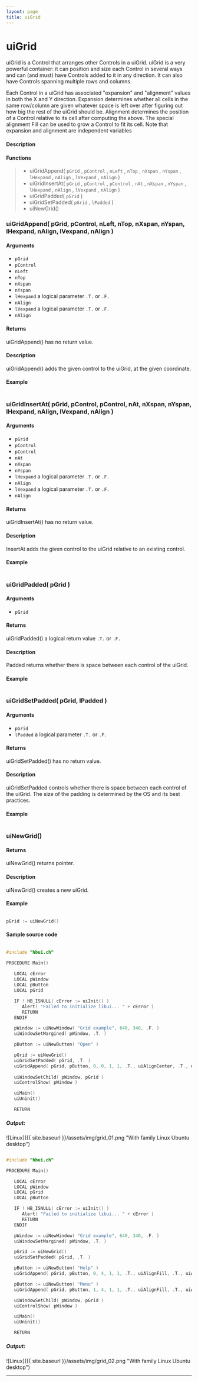 ```yaml
---
layout: page
title: uiGrid
---
```


# uiGrid

uiGrid is a Control that arranges other Controls in a uiGrid. uiGrid is a very powerful container: it can position and size each Control in several ways and can (and must) have Controls added to it in any direction. It can also have Controls spanning multiple rows and columns.

Each Control in a uiGrid has associated "expansion" and "alignment" values in both the X and Y direction. Expansion determines whether all cells in the same row/column are given whatever space is left over after figuring out how big the rest of the uiGrid should be. Alignment determines the position of a Control relative to its cell after computing the above. The special alignment Fill can be used to grow a Control to fit its cell. Note that expansion and alignment are independent variables

#### Description

#### Functions

> * uiGridAppend( `pGrid` , `pControl` , `nLeft` , `nTop` , `nXspan` , `nYspan` , `lHexpand` , `nAlign` , `lVexpand` , `nAlign` )
> * uiGridInsertAt( `pGrid` , `pControl` , `pControl` , `nAt` , `nXspan` , `nYspan` , `lHexpand` , `nAlign` , `lVexpand` , `nAlign` )
> * uiGridPadded( `pGrid` )
> * uiGridSetPadded( `pGrid` , `lPadded` )
> * uiNewGrid()

### uiGridAppend( pGrid, pControl, nLeft, nTop, nXspan, nYspan, lHexpand, nAlign, lVexpand, nAlign )

#### Arguments

* `pGrid` 
* `pControl` 
* `nLeft` 
* `nTop` 
* `nXspan` 
* `nYspan` 
* `lHexpand` a logical parameter `.T.` or `.F.`
* `nAlign` 
* `lVexpand` a logical parameter `.T.` or `.F.`
* `nAlign` 

#### Returns

uiGridAppend() has no return value.

#### Description

uiGridAppend() adds the given control to the uiGrid, at the given coordinate.

#### Example

``` c

```

### uiGridInsertAt( pGrid, pControl, pControl, nAt, nXspan, nYspan, lHexpand, nAlign, lVexpand, nAlign )

#### Arguments

* `pGrid` 
* `pControl` 
* `pControl` 
* `nAt` 
* `nXspan` 
* `nYspan` 
* `lHexpand` a logical parameter `.T.` or `.F.`
* `nAlign` 
* `lVexpand` a logical parameter `.T.` or `.F.`
* `nAlign` 

#### Returns

uiGridInsertAt() has no return value.

#### Description

InsertAt adds the given control to the uiGrid relative to an existing control.

#### Example

``` c

```

### uiGridPadded( pGrid )

#### Arguments

* `pGrid` 

#### Returns

uiGridPadded() a logical return value `.T.` or `.F.`

#### Description

Padded returns whether there is space between each control of the uiGrid.

#### Example

``` c

```

### uiGridSetPadded( pGrid, lPadded )

#### Arguments

* `pGrid` 
* `lPadded` a logical parameter `.T.` or `.F.`

#### Returns

uiGridSetPadded() has no return value.

#### Description

uiGridSetPadded controls whether there is space between each control of the uiGrid. The size of the padding is determined by the OS and its best practices.

#### Example

``` c

```

### uiNewGrid()

#### Returns

uiNewGrid() returns pointer.

#### Description

uiNewGrid() creates a new uiGrid.

#### Example

``` c

pGrid := uiNewGrid()

```

#### Sample source code

``` c

#include "hbui.ch"

PROCEDURE Main()
   
   LOCAL cError
   LOCAL pWindow
   LOCAL pButton
   LOCAL pGrid

   IF ! HB_ISNULL( cError := uiInit() )
      Alert( "Failed to initialize libui... " + cError )
      RETURN
   ENDIF

   pWindow := uiNewWindow( "Grid example", 640, 340, .F. )
   uiWindowSetMargined( pWindow, .T. )

   pButton := uiNewButton( "Open" )

   pGrid := uiNewGrid()
   uiGridSetPadded( pGrid, .T. )
   uiGridAppend( pGrid, pButton, 0, 0, 1, 1, .T., uiAlignCenter, .T., uiAlignCenter )
      
   uiWindowSetChild( pWindow, pGrid )
   uiControlShow( pWindow )

   uiMain()
   uiUninit()

   RETURN

```

##### Output:

![Linux]({{ site.baseurl }}/assets/img/grid_01.png "With family Linux Ubuntu desktop")

``` c

#include "hbui.ch"

PROCEDURE Main()

   LOCAL cError
   LOCAL pWindow
   LOCAL pGrid
   LOCAL pButton

   IF ! HB_ISNULL( cError := uiInit() )
      Alert( "Failed to initialize libui... " + cError )
      RETURN
   ENDIF

   pWindow := uiNewWindow( "Grid example", 640, 340, .F. )
   uiWindowSetMargined( pWindow, .T. )

   pGrid := uiNewGrid()
   uiGridSetPadded( pGrid, .T. )

   pButton := uiNewButton( "Help" )
   uiGridAppend( pGrid, pButton, 0, 4, 1, 1, .T., uiAlignFill, .T., uiAlignEnd )

   pButton := uiNewButton( "Menu" )
   uiGridAppend( pGrid, pButton, 1, 4, 1, 1, .T., uiAlignFill, .T., uiAlignEnd )

   uiWindowSetChild( pWindow, pGrid )
   uiControlShow( pWindow )

   uiMain()
   uiUninit()

   RETURN

```

##### Output:

![Linux]({{ site.baseurl }}/assets/img/grid_02.png "With family Linux Ubuntu desktop")

---

